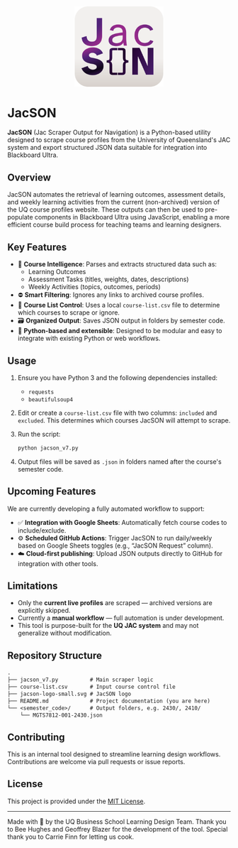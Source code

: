 <p align="center">
  <img src="jacson-logo-small.svg" alt="JacSON Logo" width="200"/>
</p>

# JacSON

**JacSON** (Jac Scraper Output for Navigation) is a Python-based utility designed to scrape course profiles from the University of Queensland's JAC system and export structured JSON data suitable for integration into Blackboard Ultra.

## Overview

JacSON automates the retrieval of learning outcomes, assessment details, and weekly learning activities from the current (non-archived) version of the UQ course profiles website. These outputs can then be used to pre-populate components in Blackboard Ultra using JavaScript, enabling a more efficient course build process for teaching teams and learning designers.

## Key Features

- 🧠 **Course Intelligence**: Parses and extracts structured data such as:
  - Learning Outcomes
  - Assessment Tasks (titles, weights, dates, descriptions)
  - Weekly Activities (topics, outcomes, periods)
- ⛔ **Smart Filtering**: Ignores any links to archived course profiles.
- 📝 **Course List Control**: Uses a local `course-list.csv` file to determine which courses to scrape or ignore.
- 🗃️ **Organized Output**: Saves JSON output in folders by semester code.
- 🧪 **Python-based and extensible**: Designed to be modular and easy to integrate with existing Python or web workflows.

## Usage

1. Ensure you have Python 3 and the following dependencies installed:
   - `requests`
   - `beautifulsoup4`

2. Edit or create a `course-list.csv` file with two columns: `included` and `excluded`. This determines which courses JacSON will attempt to scrape.

3. Run the script:
   ```bash
   python jacson_v7.py
   ```

4. Output files will be saved as `.json` in folders named after the course's semester code.

## Upcoming Features

We are currently developing a fully automated workflow to support:

- ✅ **Integration with Google Sheets**: Automatically fetch course codes to include/exclude.
- ⚙️ **Scheduled GitHub Actions**: Trigger JacSON to run daily/weekly based on Google Sheets toggles (e.g., “JacSON Request” column).
- ☁️ **Cloud-first publishing**: Upload JSON outputs directly to GitHub for integration with other tools.

## Limitations

- Only the **current live profiles** are scraped — archived versions are explicitly skipped.
- Currently a **manual workflow** — full automation is under development.
- This tool is purpose-built for the **UQ JAC system** and may not generalize without modification.

## Repository Structure

```text
.
├── jacson_v7.py          # Main scraper logic
├── course-list.csv       # Input course control file
├── jacson-logo-small.svg # JacSON logo
├── README.md             # Project documentation (you are here)
└── <semester_code>/      # Output folders, e.g. 2430/, 2410/
    └── MGTS7812-001-2430.json
```

## Contributing

This is an internal tool designed to streamline learning design workflows. Contributions are welcome via pull requests or issue reports.

## License

This project is provided under the [MIT License](LICENSE).

---

Made with 🧠 by the UQ Business School Learning Design Team.
Thank you to Bee Hughes and Geoffrey Blazer for the development of the tool.
Special thank you to Carrie Finn for letting us cook.
